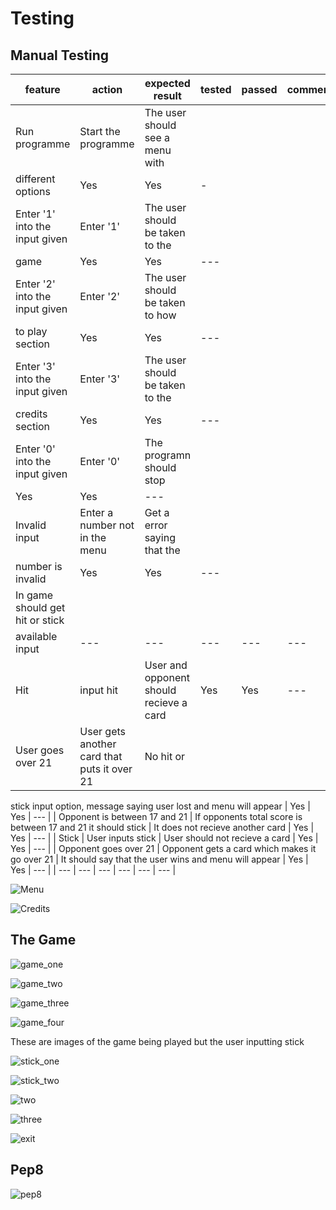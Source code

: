 # Testing

## Manual Testing

| feature | action | expected result | tested | passed | comments |
| --- | --- | --- | --- | --- | --- |
| Run programme | Start the programme | The user should see a menu with
 different options | Yes | Yes | - |
| Enter '1' into the input given | Enter '1' | The user should be taken to the
 game | Yes | Yes | --- |
| Enter '2' into the input given | Enter '2' | The user should be taken to how
 to play section | Yes | Yes | --- |
| Enter '3' into the input given | Enter '3' | The user should be taken to the
 credits section | Yes | Yes | --- |
| Enter '0' into the input given | Enter '0' | The programn should stop
 | Yes | Yes | --- |
| Invalid input | Enter a number not in the menu | Get a error saying that the
 number is invalid | Yes | Yes | --- |
| In game should get hit or stick
 available input | --- | --- | --- | --- | --- |
| Hit | input hit | User and opponent should recieve a card | Yes | Yes | --- |
| User goes over 21 | User gets another card that puts it over 21 | No hit or 
stick input option,
message saying user lost and menu will appear | Yes | Yes | --- |
| Opponent is between 17 and 21 | If opponents total score is between 17 and 21
 it should stick | It does not recieve another card | Yes | Yes | --- |
| Stick | User inputs stick | User should not recieve a card | Yes | Yes | --- |
| Opponent goes over 21 | Opponent gets a card which makes it go over 21 |
 It should say that the user wins and menu will appear | Yes | Yes | --- |
| --- | --- | --- | --- | --- | --- |


![Menu](documentation/blackjack_menu.png)





![Credits](documentation/live_code_credits)

## The Game

![game_one](documentation/play_one.png)

![game_two](documentation/play_two.png)

![game_three](documentation/play_three.png)

![game_four](documentation/play_four.png)

These are images of the game being played but the user inputting stick

![stick_one](documentation/stick_one.png)

![stick_two](documentation/stick_two.png)

![two](documentation/option_two.png)

![three](documentation/credits.png)

![exit](documentation/stop_programme.png)

## Pep8

![pep8](documentation/pep.png)